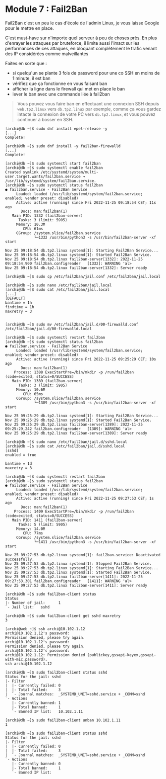 # Module 7 : Fail2Ban

Fail2Ban c'est un peu le cas d'école de l'admin Linux, je vous laisse Google pour le mettre en place.

C'est must-have sur n'importe quel serveur à peu de choses près. En plus d'enrayer les attaques par bruteforce, il limite aussi l'imact sur les performances de ces attaques, en bloquant complètement le trafic venant des IP considérées comme malveillantes

Faites en sorte que :

- si quelqu'un se plante 3 fois de password pour une co SSH en moins de 1 minute, il est ban
- vérifiez que ça fonctionne en vous faisant ban
- afficher la ligne dans le firewall qui met en place le ban
- lever le ban avec une commande liée à fail2ban

> Vous pouvez vous faire ban en effectuant une connexion SSH depuis `web.tp2.linux` vers `db.tp2.linux` par exemple, comme ça vous gardez intacte la connexion de votre PC vers `db.tp2.linux`, et vous pouvez continuer à bosser en SSH.

```
[archi@db ~]$ sudo dnf install epel-release -y
[...]
Complete!
```

```
[archi@db ~]$ sudo dnf install -y fail2ban-firewalld
[...]
Complete!
```

```
[archi@db ~]$ sudo systemctl start fail2ban
[archi@db ~]$ sudo systemctl enable fail2ban
Created symlink /etc/systemd/system/multi-user.target.wants/fail2ban.service → /usr/lib/systemd/system/fail2ban.service.
[archi@db ~]$ sudo systemctl status fail2ban
● fail2ban.service - Fail2Ban Service
     Loaded: loaded (/usr/lib/systemd/system/fail2ban.service; enabled; vendor preset: disabled)
     Active: active (running) since Fri 2022-11-25 09:18:54 CET; 11s ago
       Docs: man:fail2ban(1)
   Main PID: 1332 (fail2ban-server)
      Tasks: 3 (limit: 5905)
     Memory: 10.3M
        CPU: 61ms
     CGroup: /system.slice/fail2ban.service
             └─1332 /usr/bin/python3 -s /usr/bin/fail2ban-server -xf start

Nov 25 09:18:54 db.tp2.linux systemd[1]: Starting Fail2Ban Service...
Nov 25 09:18:54 db.tp2.linux systemd[1]: Started Fail2Ban Service.
Nov 25 09:18:54 db.tp2.linux fail2ban-server[1332]: 2022-11-25 09:18:54,900 fail2ban.configreader   [1332]: WARNING 'al>
Nov 25 09:18:54 db.tp2.linux fail2ban-server[1332]: Server ready
```

```
[archi@db ~]$ sudo cp /etc/fail2ban/jail.conf /etc/fail2ban/jail.local

[archi@db ~]$ sudo nano /etc/fail2ban/jail.local
[archi@db ~]$ sudo cat /etc/fail2ban/jail.local
[...]
[DEFAULT]
bantime = 1h
findtime = 1h
maxretry = 3


[archi@db ~]$ sudo mv /etc/fail2ban/jail.d/00-firewalld.conf /etc/fail2ban/jail.d/00-firewalld.local
```

```
[archi@db ~]$ sudo systemctl restart fail2ban
[archi@db ~]$ sudo systemctl status fail2ban
● fail2ban.service - Fail2Ban Service
     Loaded: loaded (/usr/lib/systemd/system/fail2ban.service; enabled; vendor preset: disabled)
     Active: active (running) since Fri 2022-11-25 09:25:29 CET; 10s ago
       Docs: man:fail2ban(1)
    Process: 1388 ExecStartPre=/bin/mkdir -p /run/fail2ban (code=exited, status=0/SUCCESS)
   Main PID: 1389 (fail2ban-server)
      Tasks: 3 (limit: 5905)
     Memory: 10.6M
        CPU: 65ms
     CGroup: /system.slice/fail2ban.service
             └─1389 /usr/bin/python3 -s /usr/bin/fail2ban-server -xf start

Nov 25 09:25:29 db.tp2.linux systemd[1]: Starting Fail2Ban Service...
Nov 25 09:25:29 db.tp2.linux systemd[1]: Started Fail2Ban Service.
Nov 25 09:25:29 db.tp2.linux fail2ban-server[1389]: 2022-11-25 09:25:29,242 fail2ban.configreader   [1389]: WARNING 'al>
Nov 25 09:25:29 db.tp2.linux fail2ban-server[1389]: Server ready
```

```
[archi@db ~]$ sudo nano /etc/fail2ban/jail.d/sshd.local
[archi@db ~]$ sudo cat /etc/fail2ban/jail.d/sshd.local
[sshd]
enabled = true

bantime = 1d
maxretry = 3
```

```
[archi@db ~]$ sudo systemctl restart fail2ban
[archi@db ~]$ sudo systemctl status fail2ban
● fail2ban.service - Fail2Ban Service
     Loaded: loaded (/usr/lib/systemd/system/fail2ban.service; enabled; vendor preset: disabled)
     Active: active (running) since Fri 2022-11-25 09:27:53 CET; 1s ago
       Docs: man:fail2ban(1)
    Process: 1409 ExecStartPre=/bin/mkdir -p /run/fail2ban (code=exited, status=0/SUCCESS)
   Main PID: 1411 (fail2ban-server)
      Tasks: 5 (limit: 5905)
     Memory: 14.0M
        CPU: 77ms
     CGroup: /system.slice/fail2ban.service
             └─1411 /usr/bin/python3 -s /usr/bin/fail2ban-server -xf start

Nov 25 09:27:53 db.tp2.linux systemd[1]: fail2ban.service: Deactivated successfully.
Nov 25 09:27:53 db.tp2.linux systemd[1]: Stopped Fail2Ban Service.
Nov 25 09:27:53 db.tp2.linux systemd[1]: Starting Fail2Ban Service...
Nov 25 09:27:53 db.tp2.linux systemd[1]: Started Fail2Ban Service.
Nov 25 09:27:53 db.tp2.linux fail2ban-server[1411]: 2022-11-25 09:27:53,301 fail2ban.configreader   [1411]: WARNING 'al>
Nov 25 09:27:53 db.tp2.linux fail2ban-server[1411]: Server ready
```

```
[archi@db ~]$ sudo fail2ban-client status
Status
|- Number of jail:      1
`- Jail list:   sshd
```

```
[archi@db ~]$ sudo fail2ban-client get sshd maxretry
3
```

```
[archi@web ~]$ ssh archi@10.102.1.12
archi@10.102.1.12's password:
Permission denied, please try again.
archi@10.102.1.12's password:
Permission denied, please try again.
archi@10.102.1.12's password:
archi@10.102.1.12: Permission denied (publickey,gssapi-keyex,gssapi-with-mic,password).
ssh archi@10.102.1.12
```

```
[archi@db ~]$ sudo fail2ban-client status sshd
Status for the jail: sshd
|- Filter
|  |- Currently failed: 0
|  |- Total failed:     3
|  `- Journal matches:  _SYSTEMD_UNIT=sshd.service + _COMM=sshd
`- Actions
   |- Currently banned: 1
   |- Total banned:     1
   `- Banned IP list:   10.102.1.11
```

```
[archi@db ~]$ sudo fail2ban-client unban 10.102.1.11
1
```
```
[archi@db ~]$ sudo fail2ban-client status sshd
Status for the jail: sshd
|- Filter
|  |- Currently failed: 0
|  |- Total failed:     3
|  `- Journal matches:  _SYSTEMD_UNIT=sshd.service + _COMM=sshd
`- Actions
   |- Currently banned: 0
   |- Total banned:     1
   `- Banned IP list: